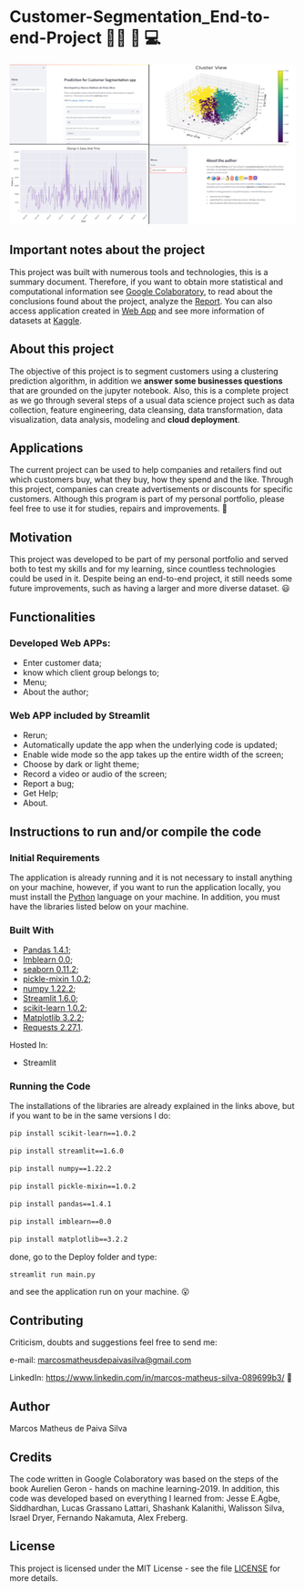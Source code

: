# Customer-Segmentation_End-to-end-Project :man_scientist: :hugs: :computer:

![screem.png](https://github.com/M-MSilva/Customer-Segmentation_End-to-end-Project/blob/master/Imagens/allimages.png) 

## Important notes about the project

This project was built with numerous tools and technologies, this is a summary document. Therefore, if you want to obtain more statistical and computational information see [Google Colaboratory](https://github.com/M-MSilva/Customer-Segmentation_End-to-end-Project/blob/master/jupyter_notebook/Customer_Segmentation.ipynb), to read about the conclusions found about the project, analyze the [Report](https://github.com/M-MSilva/Predict-NBA-player-Points_End-to-end-Project/blob/master/Report/NBA_Project_M_MSilva.pdf). You can also access application created in [Web App](https://m-msilva-customer-segmentation-end-to-end-pro-deploymain-dj1l3y.streamlitapp.com/) and see more information of datasets at [Kaggle](https://www.kaggle.com/datasets/kyanyoga/sample-sales-data).

## About this project

The objective of this project is to segment customers using a clustering prediction algorithm, in addition we **answer some businesses questions** that are grounded on the jupyter notebook. Also, this is a complete project as we go through several steps of a usual data science project such as data collection, feature engineering, data cleansing, data transformation, data visualization, data analysis, modeling and **cloud deployment**.

## Applications 

The current project can be used to help companies and retailers find out which customers buy, what they buy, how they spend and the like. Through this project, companies can create advertisements or discounts for specific customers. Although this program is part of my personal portfolio, please feel free to use it for studies, repairs and improvements. :call_me_hand:

## Motivation
This project was developed to be part of my personal portfolio and served both to test my skills and for my learning, since countless technologies could be used in it. Despite being an end-to-end project, it still needs some future improvements, such as having a larger and more diverse dataset. :smiley:

## Functionalities

### Developed Web APPs:

* Enter customer data;
* know which client group belongs to;
* Menu;
* About the author;

### Web APP included by Streamlit

* Rerun;
* Automatically update the app when the underlying code is updated;
* Enable wide mode so the app takes up the entire width of the screen;
* Choose by dark or light theme;
* Record a video or audio of the screen;
* Report a bug;
* Get Help;
* About.


## Instructions to run and/or compile the code

### Initial Requirements

The application is already running and it is not necessary to install anything on your machine, however, if you want to run the application locally, you must install the  [Python](https://www.python.org/downloads/release/python-390/) language on your machine. In addition, you must have the libraries listed below on your machine.

### Built With

* [Pandas 1.4.1](https://pypi.org/project/pandas/);
* [Imblearn 0.0](https://pypi.org/project/imblearn/);
* [seaborn 0.11.2](https://pypi.org/project/seaborn/0.11.2/);
* [pickle-mixin 1.0.2](https://pypi.org/project/pickle-mixin/);
* [numpy 1.22.2](https://pypi.org/project/numpy/);
* [Streamlit 1.6.0](https://pypi.org/project/streamlit/);
* [scikit-learn 1.0.2](https://pypi.org/project/scikit-learn/);
* [Matplotlib 3.2.2](https://pypi.org/project/matplotlib/3.2.2/);
* [Requests 2.27.1](https://pypi.org/project/requests/).

Hosted In:

* Streamlit


### Running the Code

The installations of the libraries are already explained in the links above, but if you want to be in the same versions I do:

```bash
pip install scikit-learn==1.0.2
```
```bash
pip install streamlit==1.6.0
```
```bash
pip install numpy==1.22.2
```
```bash
pip install pickle-mixin==1.0.2
```
```bash
pip install pandas==1.4.1
```
```bash
pip install imblearn==0.0
```

```bash
pip install matplotlib==3.2.2
```

done, go to the Deploy folder and type:

```bash
streamlit run main.py
```


and see the application run on your machine. :open_mouth:


## Contributing

Criticism, doubts and suggestions feel free to send me:

e-mail: marcosmatheusdepaivasilva@gmail.com

LinkedIn: https://www.linkedin.com/in/marcos-matheus-silva-089699b3/ :hugs:

## Author

Marcos Matheus de Paiva Silva

## Credits

The code written in Google Colaboratory was based on the steps of the book Aurelien Geron - hands on machine learning-2019. In addition, this code was developed based on everything I learned from: Jesse E.Agbe, Siddhardhan, Lucas Grassano Lattari, Shashank Kalanithi, Walisson Silva, Israel Dryer, Fernando Nakamuta,  Alex Freberg.


## License

This project is licensed under the MIT License - see the file [LICENSE](LICENSE) for more details.

